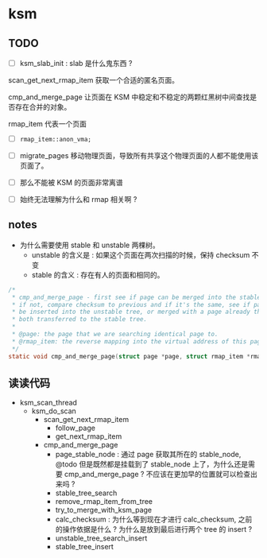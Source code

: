 # ksm

## TODO
- [ ] ksm_slab_init : slab 是什么鬼东西 ?

scan_get_next_rmap_item 获取一个合适的匿名页面。

cmp_and_merge_page 让页面在 KSM 中稳定和不稳定的两颗红黑树中间查找是否存在合并的对象。

rmap_item 代表一个页面

- [ ] `rmap_item::anon_vma;`

- [ ] migrate_pages 移动物理页面，导致所有共享这个物理页面的人都不能使用该页面了。

- [ ] 那么不能被 KSM 的页面非常离谱

- [ ] 始终无法理解为什么和 rmap 相关啊 ?

## notes
- 为什么需要使用 stable 和 unstable 两棵树。
  - unstable 的含义是 : 如果这个页面在两次扫描的时候，保持 checksum 不变
  - stable 的含义 : 存在有人的页面和相同的。

```c
/*
 * cmp_and_merge_page - first see if page can be merged into the stable tree;
 * if not, compare checksum to previous and if it's the same, see if page can
 * be inserted into the unstable tree, or merged with a page already there and
 * both transferred to the stable tree.
 *
 * @page: the page that we are searching identical page to.
 * @rmap_item: the reverse mapping into the virtual address of this page
 */
static void cmp_and_merge_page(struct page *page, struct rmap_item *rmap_item)
```


## 读读代码
- ksm_scan_thread
  - ksm_do_scan
    - scan_get_next_rmap_item
      - follow_page
      - get_next_rmap_item
    - cmp_and_merge_page
      - page_stable_node : 通过 page 获取其所在的 stable_node, @todo 但是既然都是挂载到了 stable_node 上了，为什么还是需要 cmp_and_merge_page ? 不应该在更加早的位置就可以检查出来吗 ?
      - stable_tree_search
      - remove_rmap_item_from_tree
      - try_to_merge_with_ksm_page
      - calc_checksum : 为什么等到现在才进行 calc_checksum, 之前的操作依据是什么 ? 为什么是放到最后进行两个 tree 的 insert ?
      - unstable_tree_search_insert
      - stable_tree_insert
